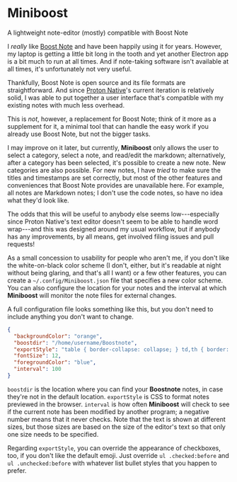 # Miniboost

A lightweight note-editor (mostly) compatible with Boost Note

I *really* like [Boost Note](https://boostnote.io/) and have been happily using it for years.  However, my laptop is getting a little bit long in the tooth and yet another Electron app is a bit much to run at all times.  And if note-taking software isn't available at all times, it's unfortunately not very useful.

Thankfully, Boost Note is open source and its file formats are straightforward.  And since [Proton Native](https://proton-native.js.org/)'s current iteration is relatively solid, I was able to put together a user interface that's compatible with my existing notes with much less overhead.

This is *not*, however, a replacement for Boost Note; think of it more as a supplement for it, a minimal tool that can handle the easy work if you already use Boost Note, but not the bigger tasks.

I may improve on it later, but currently, **Miniboost** only allows the user to select a category, select a note, and read/edit the markdown; alternatively, after a category has been selected, it's possible to create a new note.  New categories are also possible.  For new notes, I have *tried* to make sure the titles and timestamps are set correctly, but most of the other features and conveniences that Boost Note provides are unavailable here.  For example, all notes are Markdown notes; I don't use the code notes, so have no idea what they'd look like.

The odds that this will be useful to anybody else seems low---especially since Proton Native's text editor doesn't seem to be able to handle word wrap---and this was designed around my usual workflow, but if anybody has any improvements, by all means, get involved filing issues and pull requests!

As a small concession to usability for people who aren't me, if you don't like the white-on-black color scheme (I don't, either, but it's readable at night without being glaring, and that's all I want) or a few other features, you can create a `~/.config/Miniboost.json` file that specifies a new color scheme.  You can also configure the location for your notes and the interval at which **Miniboost** will monitor the note files for external changes.

A full configuration file looks something like this, but you don't need to include anything you don't want to change.

```json
{
  "backgroundColor": "orange",
  "boostdir": "/home/username/Boostnote",
  "exportStyle": "table { border-collapse: collapse; } td,th { border: 1px solid darkgray; }",
  "fontSize": 12,
  "foregroundColor": "blue",
  "interval": 100
}
```

`boostdir` is the location where you can find your **Boostnote** notes, in case they're not in the default location.  `exportStyle` is CSS to format notes previewed in the browser.  `interval` is how often **Miniboost** will check to see if the current note has been modified by another program; a negative number means that it never checks.  Note that the text is shown at different sizes, but those sizes are based on the size of the editor's text so that only one size needs to be specified.

Regarding `exportStyle`, you can override the appearance of checkboxes, too, if you don't like the default emoji.  Just override `ul .checked:before` and `ul .unchecked:before` with whatever list bullet styles that you happen to prefer.

